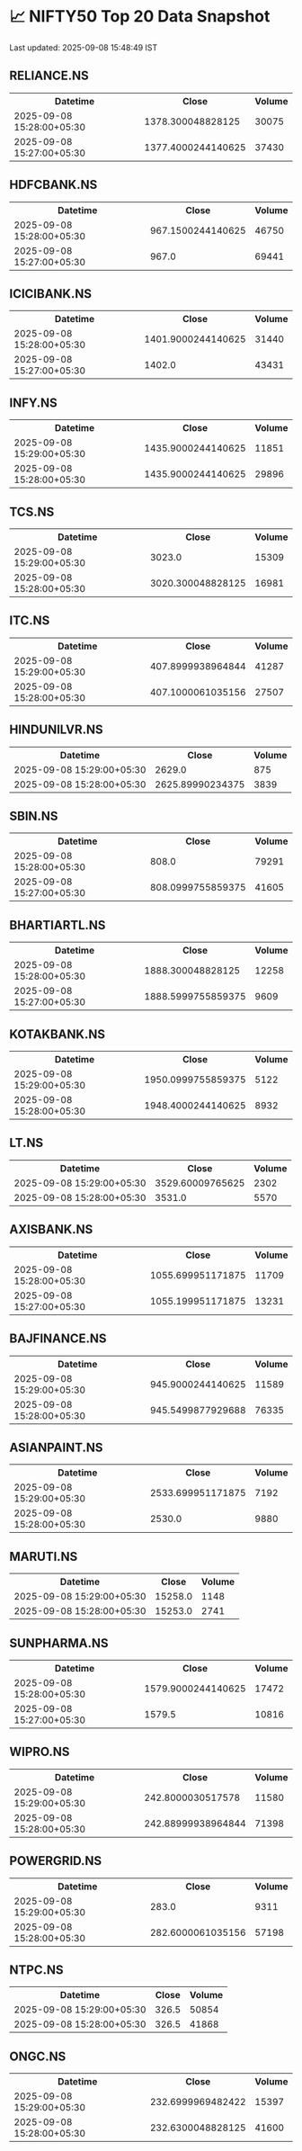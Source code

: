# 📈 NIFTY50 Top 20 Data Snapshot

Last updated: 2025-09-08 15:48:49 IST

## RELIANCE.NS

<table>
  <tr><th>Datetime</th><th>Close</th><th>Volume</th></tr>
  <tr><td>2025-09-08 15:28:00+05:30</td><td>1378.300048828125</td><td>30075</td></tr>
  <tr><td>2025-09-08 15:27:00+05:30</td><td>1377.4000244140625</td><td>37430</td></tr>
</table>

## HDFCBANK.NS

<table>
  <tr><th>Datetime</th><th>Close</th><th>Volume</th></tr>
  <tr><td>2025-09-08 15:28:00+05:30</td><td>967.1500244140625</td><td>46750</td></tr>
  <tr><td>2025-09-08 15:27:00+05:30</td><td>967.0</td><td>69441</td></tr>
</table>

## ICICIBANK.NS

<table>
  <tr><th>Datetime</th><th>Close</th><th>Volume</th></tr>
  <tr><td>2025-09-08 15:28:00+05:30</td><td>1401.9000244140625</td><td>31440</td></tr>
  <tr><td>2025-09-08 15:27:00+05:30</td><td>1402.0</td><td>43431</td></tr>
</table>

## INFY.NS

<table>
  <tr><th>Datetime</th><th>Close</th><th>Volume</th></tr>
  <tr><td>2025-09-08 15:29:00+05:30</td><td>1435.9000244140625</td><td>11851</td></tr>
  <tr><td>2025-09-08 15:28:00+05:30</td><td>1435.9000244140625</td><td>29896</td></tr>
</table>

## TCS.NS

<table>
  <tr><th>Datetime</th><th>Close</th><th>Volume</th></tr>
  <tr><td>2025-09-08 15:29:00+05:30</td><td>3023.0</td><td>15309</td></tr>
  <tr><td>2025-09-08 15:28:00+05:30</td><td>3020.300048828125</td><td>16981</td></tr>
</table>

## ITC.NS

<table>
  <tr><th>Datetime</th><th>Close</th><th>Volume</th></tr>
  <tr><td>2025-09-08 15:29:00+05:30</td><td>407.8999938964844</td><td>41287</td></tr>
  <tr><td>2025-09-08 15:28:00+05:30</td><td>407.1000061035156</td><td>27507</td></tr>
</table>

## HINDUNILVR.NS

<table>
  <tr><th>Datetime</th><th>Close</th><th>Volume</th></tr>
  <tr><td>2025-09-08 15:29:00+05:30</td><td>2629.0</td><td>875</td></tr>
  <tr><td>2025-09-08 15:28:00+05:30</td><td>2625.89990234375</td><td>3839</td></tr>
</table>

## SBIN.NS

<table>
  <tr><th>Datetime</th><th>Close</th><th>Volume</th></tr>
  <tr><td>2025-09-08 15:28:00+05:30</td><td>808.0</td><td>79291</td></tr>
  <tr><td>2025-09-08 15:27:00+05:30</td><td>808.0999755859375</td><td>41605</td></tr>
</table>

## BHARTIARTL.NS

<table>
  <tr><th>Datetime</th><th>Close</th><th>Volume</th></tr>
  <tr><td>2025-09-08 15:28:00+05:30</td><td>1888.300048828125</td><td>12258</td></tr>
  <tr><td>2025-09-08 15:27:00+05:30</td><td>1888.5999755859375</td><td>9609</td></tr>
</table>

## KOTAKBANK.NS

<table>
  <tr><th>Datetime</th><th>Close</th><th>Volume</th></tr>
  <tr><td>2025-09-08 15:29:00+05:30</td><td>1950.0999755859375</td><td>5122</td></tr>
  <tr><td>2025-09-08 15:28:00+05:30</td><td>1948.4000244140625</td><td>8932</td></tr>
</table>

## LT.NS

<table>
  <tr><th>Datetime</th><th>Close</th><th>Volume</th></tr>
  <tr><td>2025-09-08 15:29:00+05:30</td><td>3529.60009765625</td><td>2302</td></tr>
  <tr><td>2025-09-08 15:28:00+05:30</td><td>3531.0</td><td>5570</td></tr>
</table>

## AXISBANK.NS

<table>
  <tr><th>Datetime</th><th>Close</th><th>Volume</th></tr>
  <tr><td>2025-09-08 15:28:00+05:30</td><td>1055.699951171875</td><td>11709</td></tr>
  <tr><td>2025-09-08 15:27:00+05:30</td><td>1055.199951171875</td><td>13231</td></tr>
</table>

## BAJFINANCE.NS

<table>
  <tr><th>Datetime</th><th>Close</th><th>Volume</th></tr>
  <tr><td>2025-09-08 15:29:00+05:30</td><td>945.9000244140625</td><td>11589</td></tr>
  <tr><td>2025-09-08 15:28:00+05:30</td><td>945.5499877929688</td><td>76335</td></tr>
</table>

## ASIANPAINT.NS

<table>
  <tr><th>Datetime</th><th>Close</th><th>Volume</th></tr>
  <tr><td>2025-09-08 15:29:00+05:30</td><td>2533.699951171875</td><td>7192</td></tr>
  <tr><td>2025-09-08 15:28:00+05:30</td><td>2530.0</td><td>9880</td></tr>
</table>

## MARUTI.NS

<table>
  <tr><th>Datetime</th><th>Close</th><th>Volume</th></tr>
  <tr><td>2025-09-08 15:29:00+05:30</td><td>15258.0</td><td>1148</td></tr>
  <tr><td>2025-09-08 15:28:00+05:30</td><td>15253.0</td><td>2741</td></tr>
</table>

## SUNPHARMA.NS

<table>
  <tr><th>Datetime</th><th>Close</th><th>Volume</th></tr>
  <tr><td>2025-09-08 15:28:00+05:30</td><td>1579.9000244140625</td><td>17472</td></tr>
  <tr><td>2025-09-08 15:27:00+05:30</td><td>1579.5</td><td>10816</td></tr>
</table>

## WIPRO.NS

<table>
  <tr><th>Datetime</th><th>Close</th><th>Volume</th></tr>
  <tr><td>2025-09-08 15:29:00+05:30</td><td>242.8000030517578</td><td>11580</td></tr>
  <tr><td>2025-09-08 15:28:00+05:30</td><td>242.88999938964844</td><td>71398</td></tr>
</table>

## POWERGRID.NS

<table>
  <tr><th>Datetime</th><th>Close</th><th>Volume</th></tr>
  <tr><td>2025-09-08 15:29:00+05:30</td><td>283.0</td><td>9311</td></tr>
  <tr><td>2025-09-08 15:28:00+05:30</td><td>282.6000061035156</td><td>57198</td></tr>
</table>

## NTPC.NS

<table>
  <tr><th>Datetime</th><th>Close</th><th>Volume</th></tr>
  <tr><td>2025-09-08 15:29:00+05:30</td><td>326.5</td><td>50854</td></tr>
  <tr><td>2025-09-08 15:28:00+05:30</td><td>326.5</td><td>41868</td></tr>
</table>

## ONGC.NS

<table>
  <tr><th>Datetime</th><th>Close</th><th>Volume</th></tr>
  <tr><td>2025-09-08 15:29:00+05:30</td><td>232.6999969482422</td><td>15397</td></tr>
  <tr><td>2025-09-08 15:28:00+05:30</td><td>232.6300048828125</td><td>41600</td></tr>
</table>


